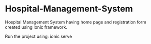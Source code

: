 # Hospital-Management-System
Hospital Management System having home page and registration form created using Ionic framework.

Run the project using: ionic serve
